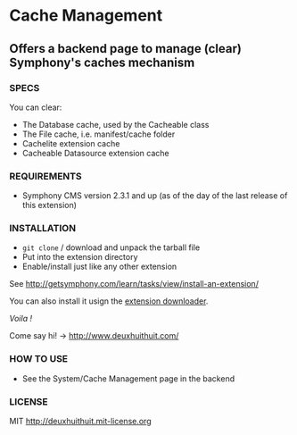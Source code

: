 # Cache Management #

## Offers a backend page to manage (clear) Symphony's caches mechanism ##

### SPECS ###

You can clear:

- The Database cache, used by the Cacheable class
- The File cache, i.e. manifest/cache folder
- Cachelite extension cache
- Cacheable Datasource extension cache

### REQUIREMENTS ###

- Symphony CMS version 2.3.1 and up (as of the day of the last release of this extension)

### INSTALLATION ###

- `git clone` / download and unpack the tarball file
- Put into the extension directory
- Enable/install just like any other extension

See <http://getsymphony.com/learn/tasks/view/install-an-extension/>

You can also install it usign the [extension downloader](http://symphonyextensions.com/extensions/extension_downloader/).

*Voila !*

Come say hi! -> <http://www.deuxhuithuit.com/>

### HOW TO USE ###

- See the System/Cache Management page in the backend

### LICENSE ###

MIT <http://deuxhuithuit.mit-license.org>
